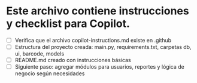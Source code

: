 # Este archivo contiene instrucciones y checklist para Copilot.
- [ ] Verifica que el archivo copilot-instructions.md existe en .github
- [ ] Estructura del proyecto creada: main.py, requirements.txt, carpetas db, ui, barcode, models
- [ ] README.md creado con instrucciones básicas
- [ ] Siguiente paso: agregar módulos para usuarios, reportes y lógica de negocio según necesidades
